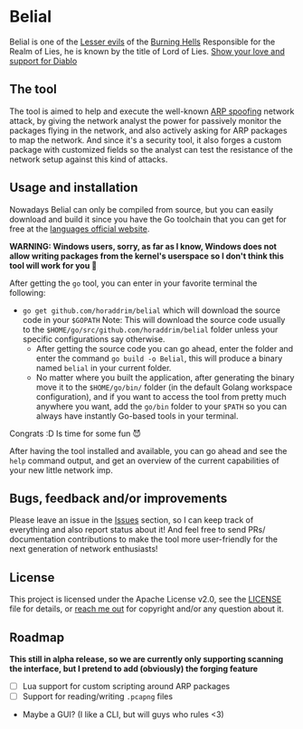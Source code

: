 # Belial

Belial is one of the [Lesser evils](https://diablo.fandom.com/wiki/Lesser_Evils) of the [Burning Hells](https://diablo.fandom.com/wiki/Burning_Hells)
Responsible for the Realm of Lies, he is known by the title of Lord of Lies.
[Show your love and support for Diablo](https://diablo.fandom.com/wiki/Diablo_Wiki)

## The tool
The tool is aimed to help and execute the well-known [ARP spoofing](https://en.wikipedia.org/wiki/ARP_spoofing) network attack, by giving the network analyst the power for passively monitor the packages flying in the network, and also actively asking for ARP packages to map the network. And since it's a security tool, it also forges a custom package with customized fields so the analyst can test the resistance of the network setup against this kind of attacks.

## Usage and installation
Nowadays Belial can only be compiled from source, but you can easily download and build it since you have the Go toolchain that you can get for free at the [languages official website](https://golang.org/dl/).

**WARNING: Windows users, sorry, as far as I know, Windows does not allow writing packages from the kernel's userspace so I don't think this tool will work for you :sparkling_heart:**

After getting the `go` tool, you can enter in your favorite terminal the following:
 - `go get github.com/horaddrim/belial` which will download the source code in your `$GOPATH`
 		Note: This will download the source code usually to the `$HOME/go/src/github.com/horaddrim/belial` folder unless your specific configurations say otherwise.
 	- After getting the source code you can go ahead, enter the folder and enter the command `go build -o Belial`, this will produce a binary named `belial` in your current folder.
 	- No matter where you built the application, after generating the binary move it to the `$HOME/go/bin/` folder (in the default Golang workspace configuration), and if you want to access the tool from pretty much anywhere you want, add the `go/bin` folder to your `$PATH` so you can always have instantly Go-based tools in your terminal.

Congrats :D Is time for some fun :smiling_imp:

After having the tool installed and available, you can go ahead and see the `help` command output, and get an overview of the current capabilities of your new little network imp.

## Bugs, feedback and/or improvements
Please leave an issue in the [Issues](https://github.com/horaddrim/belial/issues/new) section, so I can keep track of everything and also report status about it! And feel free to send PRs/ documentation contributions to make the tool more user-friendly for the next generation of network enthusiasts!

## License
This project is licensed under the Apache License v2.0, see the [LICENSE](https://github.com/horaddrim/belial/blob/master/LICENSE) file for details, or [reach me out](mailto:lee12rock@gmail.com) for copyright and/or any question about it.

## Roadmap
**This still in alpha release, so we are currently only supporting scanning the interface, but I pretend to add (obviously) the forging feature**

 - [ ] Lua support for custom scripting around ARP packages
 - [ ] Support for reading/writing `.pcapng` files
 - Maybe a GUI? (I like a CLI, but will guys who rules <3)
 
